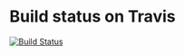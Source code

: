# Build status on Travis

[![Build Status](https://travis-ci.org/sonic1981/shortest-Path-technical.svg?branch=master)](https://travis-ci.org/sonic1981/shortest-Path-technical)